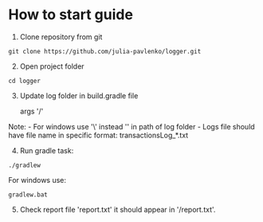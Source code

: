 # How to start guide

1. Clone repository from git

```git clone https://github.com/julia-pavlenko/logger.git```

2. Open project folder

```cd logger```

3. Update log folder in build.gradle file

    args '<log folder>/'

Note:
    - For windows use '\\' instead '\' in path of log folder
    - Logs file should have file name in specific format: transactionsLog_*.txt


4. Run gradle task:

```./gradlew```

For windows use:

```gradlew.bat```

5. Check report file 'report.txt' it should appear in '<log folder>/report.txt'.

